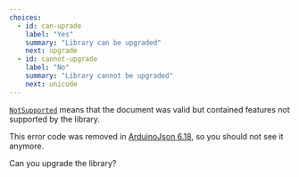 ```yaml
---
choices:
  - id: can-uprade
    label: "Yes"
    summary: "Library can be upgraded"
    next: upgrade
  - id: cannot-upgrade
    label: "No"
    summary: "Library cannot be upgraded"
    next: unicode
---
```


[`NotSupported`](/v6/api/misc/deserializationerror/#notsupported) means that the document was valid but contained features not supported by the library.

This error code was removed in [ArduinoJson 6.18](/news/2021/05/04/version-6-18-0/), so you should not see it anymore.

Can you upgrade the library?